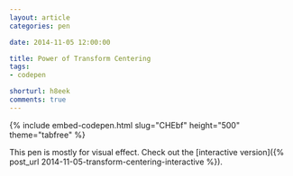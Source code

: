 ```yaml
---
layout: article
categories: pen

date: 2014-11-05 12:00:00

title: Power of Transform Centering
tags:
- codepen

shorturl: h8eek
comments: true
---
```


{% include embed-codepen.html slug="CHEbf" height="500" theme="tabfree" %}

This pen is mostly for visual effect. Check out the [interactive version]({% post_url 2014-11-05-transform-centering-interactive %}).
